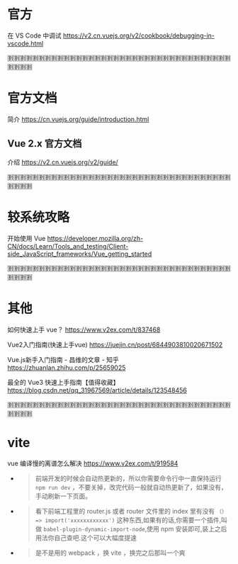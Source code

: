 
# 官方

在 VS Code 中调试 https://v2.cn.vuejs.org/v2/cookbook/debugging-in-vscode.html

:u5272::u5272::u5272::u5272::u5272::u5272::u5272::u5272::u5272::u5272::u5272::u5272::u5272::u5272::u5272::u5272::u5272::u5272::u5272::u5272::u5272::u5272::u5272::u5272::u5272::u5272::u5272::u5272::u5272::u5272::u5272::u5272::u5272::u5272::u5272::u5272::u5272::u5272::u5272::u5272:

# 官方文档

简介 https://cn.vuejs.org/guide/introduction.html

##  Vue 2.x 官方文档

介绍 https://v2.cn.vuejs.org/v2/guide/

:u5272::u5272::u5272::u5272::u5272::u5272::u5272::u5272::u5272::u5272::u5272::u5272::u5272::u5272::u5272::u5272::u5272::u5272::u5272::u5272::u5272::u5272::u5272::u5272::u5272::u5272::u5272::u5272::u5272::u5272::u5272::u5272::u5272::u5272::u5272::u5272::u5272::u5272::u5272::u5272:

# 较系统攻略

开始使用 Vue https://developer.mozilla.org/zh-CN/docs/Learn/Tools_and_testing/Client-side_JavaScript_frameworks/Vue_getting_started

:u5272::u5272::u5272::u5272::u5272::u5272::u5272::u5272::u5272::u5272::u5272::u5272::u5272::u5272::u5272::u5272::u5272::u5272::u5272::u5272::u5272::u5272::u5272::u5272::u5272::u5272::u5272::u5272::u5272::u5272::u5272::u5272::u5272::u5272::u5272::u5272::u5272::u5272::u5272::u5272:

# 其他

如何快速上手 vue？ https://www.v2ex.com/t/837468

Vue2入门指南(快速上手vue) https://juejin.cn/post/6844903810020671502

Vue.js新手入门指南 - 昌维的文章 - 知乎 https://zhuanlan.zhihu.com/p/25659025

最全的 Vue3 快速上手指南【值得收藏】 https://blog.csdn.net/qq_31967569/article/details/123548456

:u5272::u5272::u5272::u5272::u5272::u5272::u5272::u5272::u5272::u5272::u5272::u5272::u5272::u5272::u5272::u5272::u5272::u5272::u5272::u5272::u5272::u5272::u5272::u5272::u5272::u5272::u5272::u5272::u5272::u5272::u5272::u5272::u5272::u5272::u5272::u5272::u5272::u5272::u5272::u5272:

# vite

vue 编译慢的离谱怎么解决 https://www.v2ex.com/t/919584
- > 前端开发的时候会自动热更新的，所以你需要命令行中一直保持运行 `npm run dev` ，不要关掉，改完代码一般就自动热更新了，如果没有，手动刷新一下页面。
- > 看下前端工程里的 router.js 或者 router 文件里的 index 里有没有 `（） => import('xxxxxxxxxxxx')` 这种东西,如果有的话,你需要一个插件,叫做 `babel-plugin-dynamic-import-node`,使用 npm 安装即可,装上之后用法你自己查吧.这个可以大幅度提速
- > 是不是用的 webpack ，换 vite ，换完之后那叫一个爽
